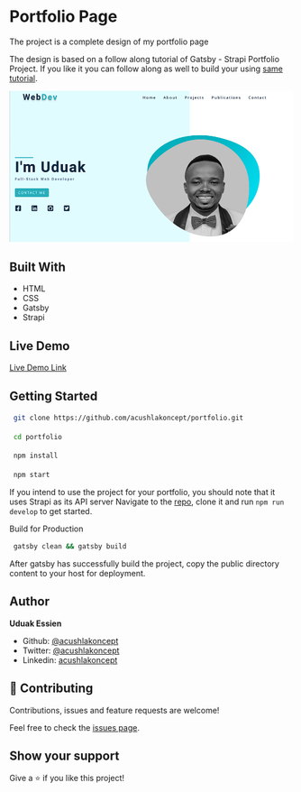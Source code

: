 # Portfolio Page

The project is a complete design of my portfolio page

The design is based on a follow along tutorial of Gatsby - Strapi Portfolio Project. If you like it you can follow along as well to build your using [same tutorial](https://www.youtube.com/watch?v=asB-dUwpH4Y).

![screenshot](./static/twitter-img.png)

## Built With

- HTML
- CSS
- Gatsby
- Strapi

## Live Demo
[Live Demo Link](http://uduakessien.com)

## Getting Started

```bash
 git clone https://github.com/acushlakoncept/portfolio.git

 cd portfolio

 npm install

 npm start
```

If you intend to use the project for your portfolio, you should note that it uses Strapi as its API server
Navigate to the [repo](https://github.com/acushlakoncept/portfolio-api), clone it and run `npm run develop` to get started.


Build for Production

```bash
 gatsby clean && gatsby build
```

After gatsby has successfully build the project, copy the public directory content to your host for deployment.


## Author

**Uduak Essien**

- Github: [@acushlakoncept](https://github.com/acushlakoncept/)
- Twitter: [@acushlakoncept](https://twitter.com/acushlakoncept)
- Linkedin: [acushlakoncept](https://www.linkedin.com/in/acushlakoncept/)

## 🤝 Contributing

Contributions, issues and feature requests are welcome!

Feel free to check the [issues page](https://github.com/acushlakoncept/portfolio/issues).

## Show your support

Give a ⭐️ if you like this project!
